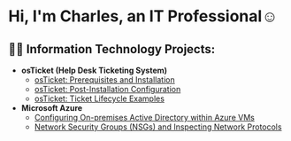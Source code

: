 <h1>Hi, I'm Charles, an IT Professional</a>☺</h1>

<h2>👨‍💻 Information Technology Projects:</h2>

- <b>osTicket (Help Desk Ticketing System)</b>
  - [osTicket: Prerequisites and Installation](https://github.com/CharlesPoin/osticket-prereqs)
  - [osTicket: Post-Installation Configuration](https://github.com/CharlesPoin/post-install-config)
  - [osTicket: Ticket Lifecycle Examples](https://github.com/CharlesPoin/ticket-lifecycle)
- <b>Microsoft Azure</b>
  - [Configuring On-premises Active Directory within Azure VMs](https://github.com/CharlesPoin/configure-ad)
  - [Network Security Groups (NSGs) and Inspecting Network Protocols](https://github.com/CharlesPoin/azure-network-protocols)
